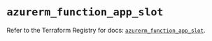 # `azurerm_function_app_slot`

Refer to the Terraform Registry for docs: [`azurerm_function_app_slot`](https://registry.terraform.io/providers/hashicorp/azurerm/4.45.1/docs/resources/function_app_slot).
